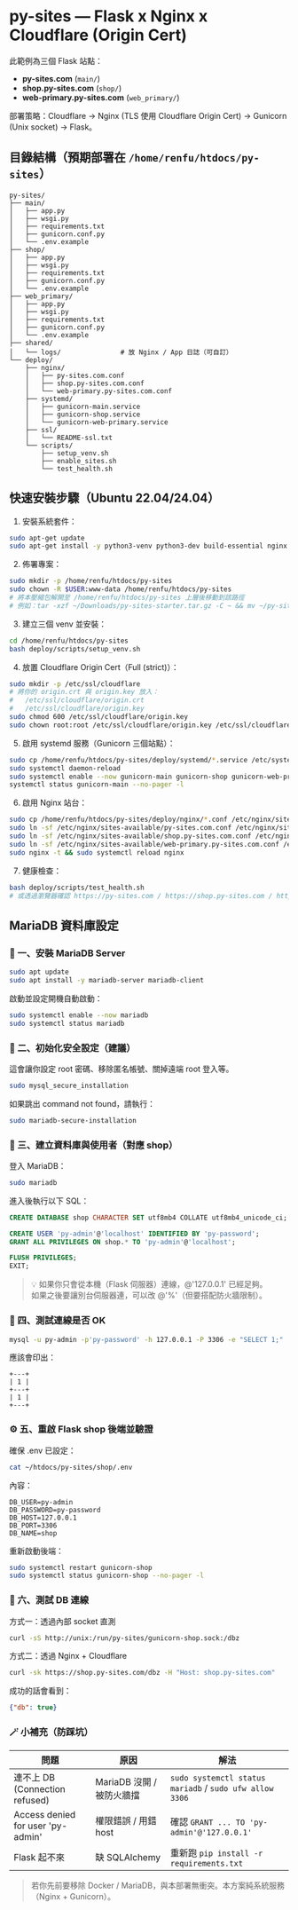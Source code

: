 # py-sites — Flask x Nginx x Cloudflare (Origin Cert)

此範例為三個 Flask 站點：
- **py-sites.com** (`main/`)
- **shop.py-sites.com** (`shop/`)
- **web-primary.py-sites.com** (`web_primary/`)

部署策略：Cloudflare → Nginx (TLS 使用 Cloudflare Origin Cert) → Gunicorn (Unix socket) → Flask。

## 目錄結構（預期部署在 `/home/renfu/htdocs/py-sites`）

```
py-sites/
├── main/
│   ├── app.py
│   ├── wsgi.py
│   ├── requirements.txt
│   ├── gunicorn.conf.py
│   └── .env.example
├── shop/
│   ├── app.py
│   ├── wsgi.py
│   ├── requirements.txt
│   ├── gunicorn.conf.py
│   └── .env.example
├── web_primary/
│   ├── app.py
│   ├── wsgi.py
│   ├── requirements.txt
│   ├── gunicorn.conf.py
│   └── .env.example
├── shared/
│   └── logs/               # 放 Nginx / App 日誌（可自訂）
└── deploy/
    ├── nginx/
    │   ├── py-sites.com.conf
    │   ├── shop.py-sites.com.conf
    │   └── web-primary.py-sites.com.conf
    ├── systemd/
    │   ├── gunicorn-main.service
    │   ├── gunicorn-shop.service
    │   └── gunicorn-web-primary.service
    ├── ssl/
    │   └── README-ssl.txt
    └── scripts/
        ├── setup_venv.sh
        ├── enable_sites.sh
        └── test_health.sh
```

## 快速安裝步驟（Ubuntu 22.04/24.04）

1) 安裝系統套件：
```bash
sudo apt-get update
sudo apt-get install -y python3-venv python3-dev build-essential nginx
```

2) 佈署專案：
```bash
sudo mkdir -p /home/renfu/htdocs/py-sites
sudo chown -R $USER:www-data /home/renfu/htdocs/py-sites
# 將本壓縮包解開至 /home/renfu/htdocs/py-sites 上層後移動到該路徑
# 例如：tar -xzf ~/Downloads/py-sites-starter.tar.gz -C ~ && mv ~/py-sites /home/renfu/htdocs/py-sites
```

3) 建立三個 venv 並安裝：
```bash
cd /home/renfu/htdocs/py-sites
bash deploy/scripts/setup_venv.sh
```

4) 放置 Cloudflare Origin Cert（Full (strict)）：
```bash
sudo mkdir -p /etc/ssl/cloudflare
# 將你的 origin.crt 與 origin.key 放入：
#   /etc/ssl/cloudflare/origin.crt
#   /etc/ssl/cloudflare/origin.key
sudo chmod 600 /etc/ssl/cloudflare/origin.key
sudo chown root:root /etc/ssl/cloudflare/origin.key /etc/ssl/cloudflare/origin.crt
```

5) 啟用 systemd 服務（Gunicorn 三個站點）：
```bash
sudo cp /home/renfu/htdocs/py-sites/deploy/systemd/*.service /etc/systemd/system/
sudo systemctl daemon-reload
sudo systemctl enable --now gunicorn-main gunicorn-shop gunicorn-web-primary
systemctl status gunicorn-main --no-pager -l
```

6) 啟用 Nginx 站台：
```bash
sudo cp /home/renfu/htdocs/py-sites/deploy/nginx/*.conf /etc/nginx/sites-available/
sudo ln -sf /etc/nginx/sites-available/py-sites.com.conf /etc/nginx/sites-enabled/py-sites.com.conf
sudo ln -sf /etc/nginx/sites-available/shop.py-sites.com.conf /etc/nginx/sites-enabled/shop.py-sites.com.conf
sudo ln -sf /etc/nginx/sites-available/web-primary.py-sites.com.conf /etc/nginx/sites-enabled/web-primary.py-sites.com.conf
sudo nginx -t && sudo systemctl reload nginx
```

7) 健康檢查：
```bash
bash deploy/scripts/test_health.sh
# 或透過瀏覽器確認 https://py-sites.com / https://shop.py-sites.com / https://web-primary.py-sites.com
```

## MariaDB 資料庫設定

### 🧱 一、安裝 MariaDB Server
```bash
sudo apt update
sudo apt install -y mariadb-server mariadb-client
```

啟動並設定開機自動啟動：
```bash
sudo systemctl enable --now mariadb
sudo systemctl status mariadb
```

### 🧹 二、初始化安全設定（建議）
這會讓你設定 root 密碼、移除匿名帳號、關掉遠端 root 登入等。
```bash
sudo mysql_secure_installation
```

如果跳出 command not found，請執行：
```bash
sudo mariadb-secure-installation
```

### 🧠 三、建立資料庫與使用者（對應 shop）
登入 MariaDB：
```bash
sudo mariadb
```

進入後執行以下 SQL：
```sql
CREATE DATABASE shop CHARACTER SET utf8mb4 COLLATE utf8mb4_unicode_ci;

CREATE USER 'py-admin'@'localhost' IDENTIFIED BY 'py-password';
GRANT ALL PRIVILEGES ON shop.* TO 'py-admin'@'localhost';

FLUSH PRIVILEGES;
EXIT;
```

> 💡 如果你只會從本機（Flask 伺服器）連線，@'127.0.0.1' 已經足夠。  
> 如果之後要讓別台伺服器連，可以改 @'%'（但要搭配防火牆限制）。

### 🧪 四、測試連線是否 OK
```bash
mysql -u py-admin -p'py-password' -h 127.0.0.1 -P 3306 -e "SELECT 1;"
```

應該會印出：
```
+---+
| 1 |
+---+
| 1 |
+---+
```

### ⚙️ 五、重啟 Flask shop 後端並驗證
確保 .env 已設定：
```bash
cat ~/htdocs/py-sites/shop/.env
```

內容：
```
DB_USER=py-admin
DB_PASSWORD=py-password
DB_HOST=127.0.0.1
DB_PORT=3306
DB_NAME=shop
```

重新啟動後端：
```bash
sudo systemctl restart gunicorn-shop
sudo systemctl status gunicorn-shop --no-pager -l
```

### 🧩 六、測試 DB 連線
方式一：透過內部 socket 直測
```bash
curl -sS http://unix:/run/py-sites/gunicorn-shop.sock:/dbz
```

方式二：透過 Nginx + Cloudflare
```bash
curl -sk https://shop.py-sites.com/dbz -H "Host: shop.py-sites.com"
```

成功的話會看到：
```json
{"db": true}
```

### 🪄 小補充（防踩坑）
| 問題 | 原因 | 解法 |
|------|------|------|
| 連不上 DB (Connection refused) | MariaDB 沒開 / 被防火牆擋 | `sudo systemctl status mariadb` / `sudo ufw allow 3306` |
| Access denied for user 'py-admin' | 權限錯誤 / 用錯 host | 確認 `GRANT ... TO 'py-admin'@'127.0.0.1'` |
| Flask 起不來 | 缺 SQLAlchemy | 重新跑 `pip install -r requirements.txt` |

> 若你先前要移除 Docker / MariaDB，與本部署無衝突。本方案純系統服務（Nginx + Gunicorn）。
